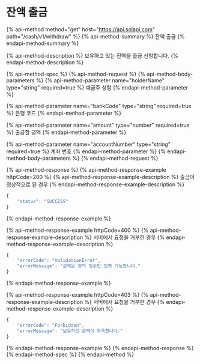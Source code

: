 # 잔액 출금

{% api-method method="get" host="https://api.solapi.com" path="/cash/v1/withdraw" %}
{% api-method-summary %}
잔액 출금
{% endapi-method-summary %}

{% api-method-description %}
보유하고 있는 잔액을 출금 신청합니다.
{% endapi-method-description %}

{% api-method-spec %}
{% api-method-request %}
{% api-method-body-parameters %}
{% api-method-parameter name="holderName" type="string" required=true %}
예금주 성함
{% endapi-method-parameter %}

{% api-method-parameter name="bankCode" type="string" required=true %}
은행 코드
{% endapi-method-parameter %}

{% api-method-parameter name="amount" type="number" required=true %}
출금할 금액
{% endapi-method-parameter %}

{% api-method-parameter name="accountNumber" type="string" required=true %}
계좌 번호
{% endapi-method-parameter %}
{% endapi-method-body-parameters %}
{% endapi-method-request %}

{% api-method-response %}
{% api-method-response-example httpCode=200 %}
{% api-method-response-example-description %}
출금이 정상적으로 된 경우
{% endapi-method-response-example-description %}

```javascript
{
    "status": "SUCCESS"
}
```
{% endapi-method-response-example %}

{% api-method-response-example httpCode=400 %}
{% api-method-response-example-description %}
서버에서 요청을 거부한 경우
{% endapi-method-response-example-description %}

```javascript
{
    "errorCode": "ValidationError",
    "errorMessage": "금액은 양의 정수만 입력 가능합니다."
}
```
{% endapi-method-response-example %}

{% api-method-response-example httpCode=403 %}
{% api-method-response-example-description %}
서버에서 요청을 거부한 경우
{% endapi-method-response-example-description %}

```javascript
{
    "errorCode": "Forbidden",
    "errorMessage": "보유하신 금액이 부족합니다."
}
```
{% endapi-method-response-example %}
{% endapi-method-response %}
{% endapi-method-spec %}
{% endapi-method %}

